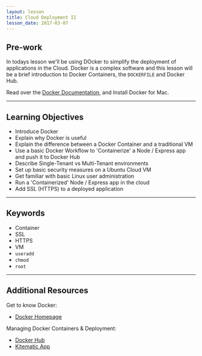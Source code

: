 ```yaml
---
layout: lesson
title: Cloud Deployment II
lesson_date: 2017-03-07
---
```


## Pre-work

In todays lesson we'll be using DOcker to simplify the deployment of applications in the Cloud. 
Docker is a complex software and this lesson will be a brief introduction to Docker Containers, 
the `DOCKERFILE` and Docker Hub.

Read over the [Docker Documentation](https://docs.docker.com/), and Install Docker for Mac.

---

## Learning Objectives

- Introduce Docker
- Explain why Docker is useful
- Explain the difference between a Docker Container and a traditional VM
- Use a basic Docker Workflow to 'Containerize' a Node / Express app and push it to Docker Hub
- Describe Single-Tenant vs Multi-Tenant environments
- Set up basic security measures on a Ubuntu Cloud VM
- Get familiar with basic Linux user administration
- Run a 'Containerized' Node / Express app in the cloud
- Add SSL (HTTPS) to a deployed application

---

## Keywords

- Container
- SSL
- HTTPS
- VM
- `useradd`
- `chmod`
- `root`

---

## Additional Resources

Get to know Docker:

- [Docker Homepage](https://www.docker.com/)

Managing Docker Containers & Deployment:

- [Docker Hub](https://hub.docker.com/)
- [Kitematic App](https://kitematic.com/)